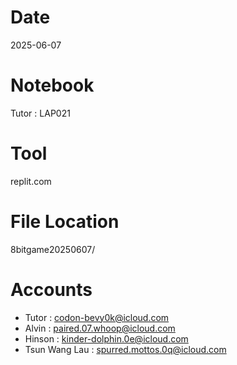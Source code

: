# Date
2025-06-07

# Notebook
Tutor : LAP021

# Tool
replit.com

# File Location
8bitgame20250607/

# Accounts
- Tutor : codon-bevy0k@icloud.com
- Alvin : paired.07.whoop@icloud.com
- Hinson : kinder-dolphin.0e@icloud.com
- Tsun Wang Lau : spurred.mottos.0q@icloud.com
